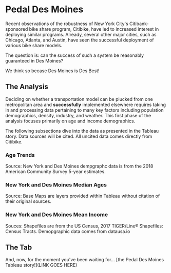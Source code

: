 # Pedal Des Moines

Recent observations of the robustness of New York City's Citibank-sponsored bike share program, Citibike, have led to increased interest in deploying similar programs. Already, several other major cities, such as Chicago, Atlanta, and Austin, have seen the successful deployment of various bike share models.

The question is: can the success of such a system be reasonably guaranteed in Des Moines?

We think so becase Des Moines is Des Best!

## The Analysis
Deciding on whether a transportation model can be plucked from one metropolitan area and **successfully** implemented elsewhere requires taking in and processing data pertaining to many key factors including population demographics, density, industry, and weather. This first phase of the analysis focuses primarily on age and income demographics.

The following subsections dive into the data as presented in the Tableau story. Data sources will be cited. All uncited data comes directly from Citibike.

### Age Trends

Source: New York and Des Moines dempgraphc data is from the 2018 American Community Survey 5-year estimates.

### New York and Des Moines Median Ages

Source: Base Maps are layers provided within Tableau without citation of their original sources.

### New York and Des Moines Mean Income

Souces: Shapefiles are from the US Census, 2017 TIGER/Line® Shapefiles: Census Tracts. Demopgraphic data comes from datausa.io

## The Tab
And, now, for the moment you've been waiting for... [the Pedal Des Moines Tableau story!](LINK GOES HERE)
